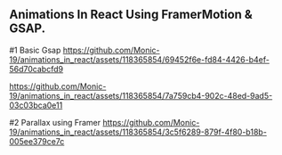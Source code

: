 ## Animations In React Using FramerMotion & GSAP.

#1 Basic Gsap
https://github.com/Monic-19/animations_in_react/assets/118365854/69452f6e-fd84-4426-b4ef-56d70cabcfd9

https://github.com/Monic-19/animations_in_react/assets/118365854/7a759cb4-902c-48ed-9ad5-03c03bca0e11

#2 Parallax using Framer
https://github.com/Monic-19/animations_in_react/assets/118365854/3c5f6289-879f-4f80-b18b-005ee379ce7c

